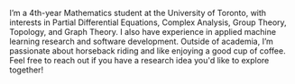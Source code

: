 I’m a 4th-year Mathematics student at the University of Toronto, with interests in Partial Differential Equations, Complex Analysis, Group Theory, Topology, and Graph Theory.
I also have experience in applied machine learning research and software development. Outside of academia, I’m passionate about horseback riding and like enjoying a good cup of coffee. Feel free to reach out if you have a research idea you'd like to explore together!
